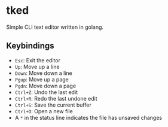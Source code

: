 # tked
Simple CLI text editor written in golang.

## Keybindings

- `Esc`: Exit the editor
- `Up`: Move up a line
- `Down`: Move down a line
- `Pgup`: Move up a page
- `Pgdn`: Move down a page
- `Ctrl+Z`: Undo the last edit
- `Ctrl+R`: Redo the last undone edit
- `Ctrl+S`: Save the current buffer
- `Ctrl+O`: Open a new file
- A `*` in the status line indicates the file has unsaved changes
